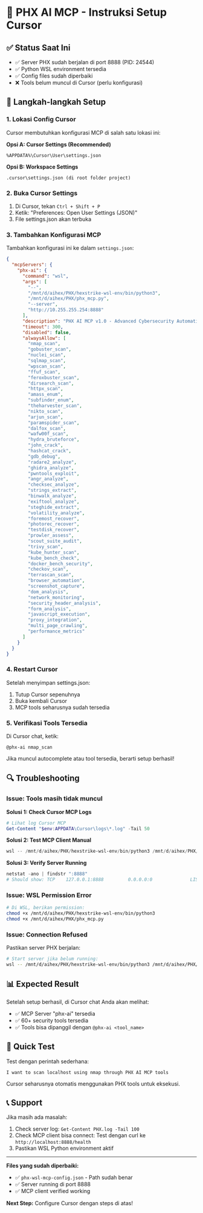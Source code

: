 # 🚀 PHX AI MCP - Instruksi Setup Cursor

## ✅ Status Saat Ini
- ✅ Server PHX sudah berjalan di port 8888 (PID: 24544)
- ✅ Python WSL environment tersedia
- ✅ Config files sudah diperbaiki
- ❌ Tools belum muncul di Cursor (perlu konfigurasi)

## 📝 Langkah-langkah Setup

### 1. Lokasi Config Cursor

Cursor membutuhkan konfigurasi MCP di salah satu lokasi ini:

**Opsi A: Cursor Settings (Recommended)**
```
%APPDATA%\Cursor\User\settings.json
```

**Opsi B: Workspace Settings**
```
.cursor\settings.json (di root folder project)
```

### 2. Buka Cursor Settings

1. Di Cursor, tekan `Ctrl + Shift + P`
2. Ketik: "Preferences: Open User Settings (JSON)"
3. File settings.json akan terbuka

### 3. Tambahkan Konfigurasi MCP

Tambahkan konfigurasi ini ke dalam `settings.json`:

```json
{
  "mcpServers": {
    "phx-ai": {
      "command": "wsl",
      "args": [
        "--",
        "/mnt/d/aihex/PHX/hexstrike-wsl-env/bin/python3",
        "/mnt/d/aihex/PHX/phx_mcp.py",
        "--server",
        "http://10.255.255.254:8888"
      ],
      "description": "PHX AI MCP v1.0 - Advanced Cybersecurity Automation Platform for WSL",
      "timeout": 300,
      "disabled": false,
      "alwaysAllow": [
        "nmap_scan",
        "gobuster_scan", 
        "nuclei_scan",
        "sqlmap_scan",
        "wpscan_scan",
        "ffuf_scan",
        "feroxbuster_scan",
        "dirsearch_scan",
        "httpx_scan",
        "amass_enum",
        "subfinder_enum",
        "theharvester_scan",
        "nikto_scan",
        "arjun_scan",
        "paramspider_scan",
        "dalfox_scan",
        "wafw00f_scan",
        "hydra_bruteforce",
        "john_crack",
        "hashcat_crack",
        "gdb_debug",
        "radare2_analyze",
        "ghidra_analyze",
        "pwntools_exploit",
        "angr_analyze",
        "checksec_analyze",
        "strings_extract",
        "binwalk_analyze",
        "exiftool_analyze",
        "steghide_extract",
        "volatility_analyze",
        "foremost_recover",
        "photorec_recover",
        "testdisk_recover",
        "prowler_assess",
        "scout_suite_audit",
        "trivy_scan",
        "kube_hunter_scan",
        "kube_bench_check",
        "docker_bench_security",
        "checkov_scan",
        "terrascan_scan",
        "browser_automation",
        "screenshot_capture",
        "dom_analysis",
        "network_monitoring",
        "security_header_analysis",
        "form_analysis",
        "javascript_execution",
        "proxy_integration",
        "multi_page_crawling",
        "performance_metrics"
      ]
    }
  }
}
```

### 4. Restart Cursor

Setelah menyimpan settings.json:
1. Tutup Cursor sepenuhnya
2. Buka kembali Cursor
3. MCP tools seharusnya sudah tersedia

### 5. Verifikasi Tools Tersedia

Di Cursor chat, ketik:
```
@phx-ai nmap_scan
```

Jika muncul autocomplete atau tool tersedia, berarti setup berhasil!

## 🔍 Troubleshooting

### Issue: Tools masih tidak muncul

**Solusi 1: Check Cursor MCP Logs**
```powershell
# Lihat log Cursor MCP
Get-Content "$env:APPDATA\Cursor\logs\*.log" -Tail 50
```

**Solusi 2: Test MCP Client Manual**
```powershell
wsl -- /mnt/d/aihex/PHX/hexstrike-wsl-env/bin/python3 /mnt/d/aihex/PHX/phx_mcp.py --server http://localhost:8888
```

**Solusi 3: Verify Server Running**
```powershell
netstat -ano | findstr ":8888"
# Should show: TCP    127.0.0.1:8888         0.0.0.0:0              LISTENING
```

### Issue: WSL Permission Error

```bash
# Di WSL, berikan permission:
chmod +x /mnt/d/aihex/PHX/hexstrike-wsl-env/bin/python3
chmod +x /mnt/d/aihex/PHX/phx_mcp.py
```

### Issue: Connection Refused

Pastikan server PHX berjalan:
```bash
# Start server jika belum running:
wsl -- /mnt/d/aihex/PHX/hexstrike-wsl-env/bin/python3 /mnt/d/aihex/PHX/phx_server.py
```

## 📊 Expected Result

Setelah setup berhasil, di Cursor chat Anda akan melihat:
- ✅ MCP Server "phx-ai" tersedia
- ✅ 60+ security tools tersedia
- ✅ Tools bisa dipanggil dengan `@phx-ai <tool_name>`

## 🎯 Quick Test

Test dengan perintah sederhana:
```
I want to scan localhost using nmap through PHX AI MCP tools
```

Cursor seharusnya otomatis menggunakan PHX tools untuk eksekusi.

## 📞 Support

Jika masih ada masalah:
1. Check server log: `Get-Content PHX.log -Tail 100`
2. Check MCP client bisa connect: Test dengan curl ke `http://localhost:8888/health`
3. Pastikan WSL Python environment aktif

---

**Files yang sudah diperbaiki:**
- ✅ `phx-wsl-mcp-config.json` - Path sudah benar
- ✅ Server running di port 8888
- ✅ MCP client verified working

**Next Step:** Configure Cursor dengan steps di atas!

